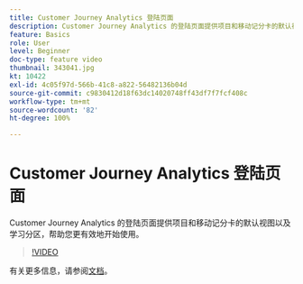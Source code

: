 ```yaml
---
title: Customer Journey Analytics 登陆页面
description: Customer Journey Analytics 的登陆页面提供项目和移动记分卡的默认视图以及学习分区，帮助您更有效地开始使用。
feature: Basics
role: User
level: Beginner
doc-type: feature video
thumbnail: 343041.jpg
kt: 10422
exl-id: 4c05f97d-566b-41c8-a822-56482136b04d
source-git-commit: c9830412d18f63dc14020748ff43df7f7fcf408c
workflow-type: tm+mt
source-wordcount: '82'
ht-degree: 100%

---
```


# Customer Journey Analytics 登陆页面

Customer Journey Analytics 的登陆页面提供项目和移动记分卡的默认视图以及学习分区，帮助您更有效地开始使用。

>[!VIDEO](https://video.tv.adobe.com/v/343041/?quality=12&learn=on)

有关更多信息，请参阅[文档](https://experienceleague.adobe.com/docs/analytics-platform/using/cja-overview/landing.html?lang=zh-Hans)。
